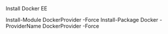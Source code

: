 Install Docker EE

Install-Module DockerProvider -Force
Install-Package Docker -ProviderName DockerProvider -Force

